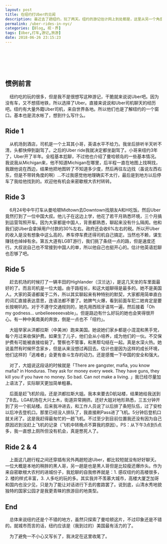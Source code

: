 ```yaml
---
layout: post
title: 在纽约打Uber的见闻
description: 最近去了趟纽约，玩了两天。纽约的游记估计网上到处都是，这里从另一个角度写写游记吧。
permalink: /uber-rides-in-nyc/
categories: [Blog, 视・界]
tags: [Uber,打车,游记,旅游]
date: 2018-06-26 23:15:23 
---
```


# 　

## 惯例前言

　纽约吃的玩的很多，但是我不是很想写这种游记，干脆就来说说Uber吧。因为没有车，又不想搭地铁，所以选择了Uber。直接来说说和Uber司机聊天的经历吧。纽约有大量外籍Uber司机，来自世界各地。所以他们也是了解纽约的一个窗口。基本也是流水帐了，想到什么写什么。

## Ride 1

　从机场到酒店，司机是一个土耳其小哥，英语水平不给力。我坐后排听半天听不清，头都快伸到副驾了。之后的Uber ride我就决定都坐副驾了。小哥来纽约3年了，Uber开了半年。全程基本尬聊，不过他也介绍了曼哈顿岛的一些基本情况。我说我从Michigan来，他不知道Michigan在哪里，后半程一直在地图上找啊找，我跟他说在西边，结果他把地图转了不知道多少度，然后再往左边找（虽说左西右东，但是不带转角度的啊）…不过我感觉他地理确实不太行，最后是到地方以后停车了我给他找到的。欢迎他有机会来密歇根大农村转转。

## Ride 3

　6月24号中午打车从曼哈顿Midtown去Downtown找朋友A和H吃饭。然后Uber竟然打到了一位中国大叔。他儿子在这边上学，他花了若干月熟悉环境，三个月搞到运营驾照开车。因为大家都是中国人，背景都熟悉，聊起来没有什么隔阂。他和我们说Uber会拿掉用户付款的30%左右。政府还会收6%左右的税。所以开Uber的收入是没有想象中这么高的，养车停车费还得司机自己搞定。当然也不赖，谋生赚钱也绰绰有余。第五大道有LGBT游行，我们挑了条绕一点的路，但是速度还行。大叔说自己也不常接到中国人的单，所以他自己也挺开心的。估计他英语尬聊也忍够了吧。

## Ride 5

　赶去机场的时候打了一辆丰田的Highlander（汉兰达），是这几天坐的车里面最好的了。而且司机是一位大姐。由于路程长，和这大姐聊得是最多的。她不是美国人。大家的英语都属于二外，所以其实聊起来有种特别的默契，大家都用简单直白的词汇直接表达意思，连语法都不要了。她脾气火爆，看到前面车犯二她肯定是要长按喇叭的。对于不遵守交通规则的，她先用西班牙语骂一遍，然后接着「Oh my godness&#x2026; unbelieeeeeevable」。但是路边有什么好玩的她也会笑得很开心。有一种中美南美的奔放，倒是一点也不「纽约」。

　大姐举家从洪都拉斯（中美洲）跑来美国。她说她们家乡都是小混混和黑手党，每个月过来收保护费。如果生了儿子，他们会从小培养，成为他们的一伙。不交保护费有可能被直接给毙了。警察也不管事，和黑帮勾结在一起。真是水深火热。她说虽然有时候怀念家乡，但是从来没想过再回去。估计也是因为这样的成长环境，他们这样的「逃难者」会更有奋斗生存的动力。还是感慨一下中国的安全和强大。

　对了，大姐说这段话的时候就是「There are gangster, mafia, you know mafia? in Honduras. They ask for money every week. They have guns, they kill you if you have no money. So bad. Can not make a living. 」我已经尽量加上语法了，实际聊天更加简单粗暴。

　后面是赶飞机阶段。还是洪都拉斯大姐。我本来要去D航站楼，结果她给我送到了B去。LGA机场在大兴土木，街道异常拥挤。还好大姐对地形熟悉，三五分钟开到了另一个航站楼。后来我冲进去，和工作人员说了以后排了条短队伍，过了安检以后冲去登机口。那里已经没人排队了，我直接刷Pass进了飞机。5分钟后登机口就关闭了。这是我赶得最匆忙的一趟飞机。不过至少到目前位置我还没有因为自己原因迟到没赶上飞机的记录（飞机中转晚点不算我的原因）。PS：从下午3点到5点多，我一直想上厕所但没有机会，真是憋死人了。

## Ride 2 & 4

　上面这几趟行程之间还穿插有另外两趟短途Uber，都比较短就没有好好聊天。一位大概是本地的稍胖的黑人哥，另一趟是也是黑人哥但是比较瘦还爆炸头。作为来自密歇根大农村的进城份子，我尬聊的自我修养就是：1. 感叹纽约的高楼很多，2. 楼的样式丰富，3. 人多吃的玩的多。其实我并不羡慕大城市，高楼大厦芝加哥和国内也没少见，只是为了能让对话进行下去的套路罢了。说到底，山清水秀地貌独特的国家公园才是我更青睐的旅游目的地类型。

## End

　总体来说纽约还是个不错的地方，虽然只探索了曼哈顿这片，不过印象还是不错的。就城市而言的话，纽约应该是（我到过的）美国最有活力的了。

　为了避免一不小心又写长了，我决定在这里收尾了。
